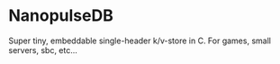 # NanopulseDB
Super tiny, embeddable single-header k/v-store in C. For games, small servers, sbc, etc...
